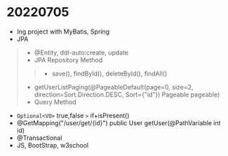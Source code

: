 # 20220705

- Ing project with MyBatis, Spring
- JPA
> - @Entity, ddl-auto:create, update
> - JPA Repository Method
> > - save(), findById(), deleteById(), findAll()
> - getUserListPaging(@PageableDefault(page=0, size=2, direction=Sort.Direction.DESC, Sort={"id"}) Pageable pageable)
> - Query Method
- `Optional<VO>` true,false `>` if+isPresent()
- @GetMapping("/user/get/{id}") public User getUser(@PathVariable int id)
- @Transactional
- JS, BootStrap, w3school

